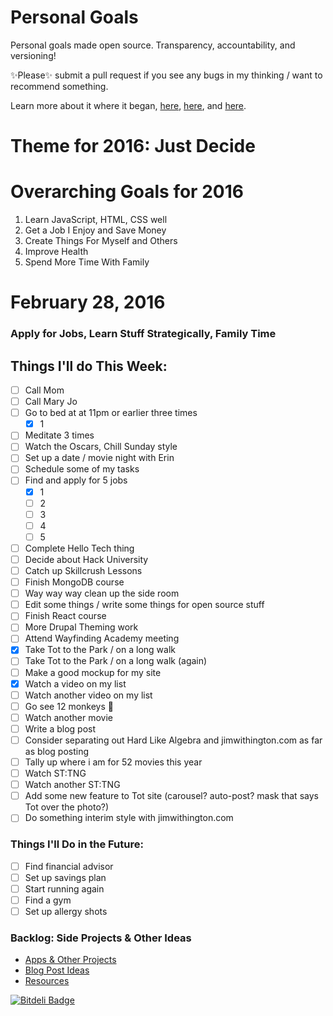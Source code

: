 Personal Goals
==============

Personal goals made open source. Transparency, accountability, and versioning!

✨Please✨ submit a pull request if you see any bugs in my thinking / want to recommend something.

Learn more about it where it began, [here](https://github.com/una/personal-goals), [here](http://una.im/personal-goals-guide#💁), and [here](https://www.youtube.com/watch?v=xQEU0ZsvXYI).

# Theme for 2016: Just Decide

# Overarching Goals for 2016
1. Learn JavaScript, HTML, CSS well
2. Get a Job I Enjoy and Save Money
3. Create Things For Myself and Others
4. Improve Health
5. Spend More Time With Family

# February 28, 2016

### Apply for Jobs, Learn Stuff Strategically, Family Time

## Things I'll do This Week:

- [ ] Call Mom
- [ ] Call Mary Jo
- [ ] Go to bed at at 11pm or earlier three times
    - [X] 1
- [ ] Meditate 3 times
- [ ] Watch the Oscars, Chill Sunday style
- [ ] Set up a date / movie night with Erin
- [ ] Schedule some of my tasks
- [ ] Find and apply for 5 jobs
  - [X] 1
  - [ ] 2
  - [ ] 3
  - [ ] 4
  - [ ] 5
- [ ] Complete Hello Tech thing
- [ ] Decide about Hack University
- [ ] Catch up Skillcrush Lessons
- [ ] Finish MongoDB course
- [ ] Way way way clean up the side room
- [ ] Edit some things / write some things for open source stuff
- [ ] Finish React course
- [ ] More Drupal Theming work
- [ ] Attend Wayfinding Academy meeting
- [X] Take Tot to the Park / on a long walk
- [ ] Take Tot to the Park / on a long walk (again)
- [ ] Make a good mockup for my site
- [X] Watch a video on my list
- [ ] Watch another video on my list
- [ ] Go see 12 monkeys :monkey:
- [ ] Watch another movie
- [ ] Write a blog post
- [ ] Consider separating out Hard Like Algebra and jimwithington.com as far as blog posting
- [ ] Tally up where i am for 52 movies this year
- [ ] Watch ST:TNG
- [ ] Watch another ST:TNG
- [ ] Add some new feature to Tot site (carousel? auto-post? mask that says Tot over the photo?)
- [ ] Do something interim style with jimwithington.com

### Things I'll Do in the Future:
- [ ] Find financial advisor
- [ ] Set up savings plan
- [ ] Start running again
- [ ] Find a gym
- [ ] Set up allergy shots

### Backlog: Side Projects & Other Ideas
- [Apps & Other Projects](ideas-and-misc/project-ideas.md)
- [Blog Post Ideas](ideas-and-misc/blog-ideas.md)
- [Resources](/resources)


[![Bitdeli Badge](https://d2weczhvl823v0.cloudfront.net/jwithington/personal-goals/trend.png)](https://bitdeli.com/free "Bitdeli Badge")
